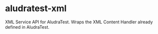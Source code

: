 # aludratest-xml
XML Service API for AludraTest. Wraps the XML Content Handler already defined in AludraTest.
